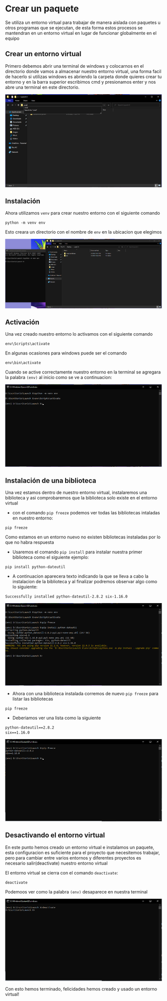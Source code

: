 # Crear un paquete

Se utiliza un entorno virtual para trabajar de manera aislada con paquetes u otros programas que se ejecutan, de esta forma estos procesos se mantendran en un entorno virtual en lugar de funcionar globalmente en el equipo

## Crear un entorno virtual

Primero debemos abrir una terminal de windows y colocarnos en el directorio donde vamos a almacenar nuestro entorno virtual, una forma facil de hacerlo si utilizas windows es abriendo la carpeta donde quieres crear tu entorno y en la barra superior escribimos cmd y presionamos enter y nos abre una terminal en este directorio.

![file_explorer](images/file_explorer.png)

## Instalación
Ahora utilizamos ``venv`` para crear nuestro entorno con el siguiente comando

```
python -m venv env
```

Esto creara un directorio con el nombre de ``env`` en la ubicacion que elegimos

![env_created](images/env_created.png)

## Activación
Una vez creado nuestro entorno lo activamos con el siguiente comando

```
env\Scripts\activate
```

En algunas ocasiones para windows puede ser el comando

```
env\bin\activate
```

Cuando se active correctamente nuestro entorno en la terminal se agregara la palabra ``(env)`` al inicio como se ve a continuacion:

![activate_env](images/activate_env.png)

## Instalación de una biblioteca

Una vez estamos dentro de nuestro entorno virtual, instalaremos una biblioteca y asi comprobaremos que la biblioteca solo existe en el entorno virtual

* con el comando ``pip freeze`` podemos ver todas las bibliotecas intaladas en nuestro entorno:

```
pip freeze
```

Como estamos en un entorno nuevo no existen bibliotecas instaladas por lo que no habra respuesta

* Usaremos el comando ``pip install`` para instalar nuestra primer biblioteca como el siguiente ejemplo:

```
pip install python-dateutil
```

* A continuacion aparecera texto indicando la que se lleva a cabo la instalacion de la biblioteca y al finalizar podremos observar algo como lo siguiente:

```
Successfully installed python-dateutil-2.8.2 six-1.16.0
```
![install_package](images/install_package.png)

* Ahora con una biblioteca instalada corremos de nuevo  ``pip freeze`` para listar las bibliotecas
```
pip freeze
```

* Deberiamos ver una lista como la siguiente
```
python-dateutil==2.8.2
six==1.16.0
```

![pip_freeze](images/pip_freeze.png)

## Desactivando el entorno virtual

En este punto hemos creado un entorno virtual e instalamos un paquete, esta configuracion es suficiente para el proyecto que necesitemos trabajar, pero para cambiar entre varios entornos y diferentes proyectos es necesario salir(deactivate) nuestro entorno virtual

 El entorno virtual se cierra con el comando ``deactivate``:
```
deactivate
```

Podemoos ver como la palabra ``(env)`` desaparece en nuestra terminal

![deacvtivate_env](images/deactivate_env.png)

Con esto hemos terminado, felicidades hemos creado y usado un entorno virtual!